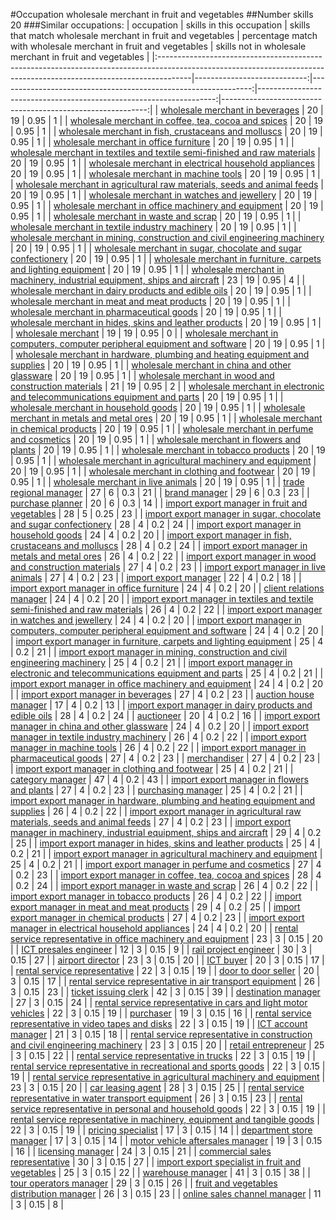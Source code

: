 #Occupation wholesale merchant in fruit and vegetables
##Number skills 20
###Similar occupations:
| occupation                                                                                                                                                          |   skills in this occupation |   skills that match wholesale merchant in fruit and vegetables |   percentage match with wholesale merchant in fruit and vegetables |   skills not in wholesale merchant in fruit and vegetables |
|:--------------------------------------------------------------------------------------------------------------------------------------------------------------------|----------------------------:|---------------------------------------------------------------:|-------------------------------------------------------------------:|-----------------------------------------------------------:|
| [wholesale merchant in beverages](wholesale_merchant_in_beverages.md)                                                                                               |                          20 |                                                             19 |                                                               0.95 |                                                          1 |
| [wholesale merchant in coffee, tea, cocoa and spices](wholesale_merchant_in_coffee,_tea,_cocoa_and_spices.md)                                                       |                          20 |                                                             19 |                                                               0.95 |                                                          1 |
| [wholesale merchant in fish, crustaceans and molluscs](wholesale_merchant_in_fish,_crustaceans_and_molluscs.md)                                                     |                          20 |                                                             19 |                                                               0.95 |                                                          1 |
| [wholesale merchant in office furniture](wholesale_merchant_in_office_furniture.md)                                                                                 |                          20 |                                                             19 |                                                               0.95 |                                                          1 |
| [wholesale merchant in textiles and textile semi-finished and raw materials](wholesale_merchant_in_textiles_and_textile_semi-finished_and_raw_materials.md)         |                          20 |                                                             19 |                                                               0.95 |                                                          1 |
| [wholesale merchant in electrical household appliances](wholesale_merchant_in_electrical_household_appliances.md)                                                   |                          20 |                                                             19 |                                                               0.95 |                                                          1 |
| [wholesale merchant in machine tools](wholesale_merchant_in_machine_tools.md)                                                                                       |                          20 |                                                             19 |                                                               0.95 |                                                          1 |
| [wholesale merchant in agricultural raw materials, seeds and animal feeds](wholesale_merchant_in_agricultural_raw_materials,_seeds_and_animal_feeds.md)             |                          20 |                                                             19 |                                                               0.95 |                                                          1 |
| [wholesale merchant in watches and jewellery](wholesale_merchant_in_watches_and_jewellery.md)                                                                       |                          20 |                                                             19 |                                                               0.95 |                                                          1 |
| [wholesale merchant in office machinery and equipment](wholesale_merchant_in_office_machinery_and_equipment.md)                                                     |                          20 |                                                             19 |                                                               0.95 |                                                          1 |
| [wholesale merchant in waste and scrap](wholesale_merchant_in_waste_and_scrap.md)                                                                                   |                          20 |                                                             19 |                                                               0.95 |                                                          1 |
| [wholesale merchant in textile industry machinery](wholesale_merchant_in_textile_industry_machinery.md)                                                             |                          20 |                                                             19 |                                                               0.95 |                                                          1 |
| [wholesale merchant in mining, construction and civil engineering machinery](wholesale_merchant_in_mining,_construction_and_civil_engineering_machinery.md)         |                          20 |                                                             19 |                                                               0.95 |                                                          1 |
| [wholesale merchant in sugar, chocolate and sugar confectionery](wholesale_merchant_in_sugar,_chocolate_and_sugar_confectionery.md)                                 |                          20 |                                                             19 |                                                               0.95 |                                                          1 |
| [wholesale merchant in furniture, carpets and lighting equipment](wholesale_merchant_in_furniture,_carpets_and_lighting_equipment.md)                               |                          20 |                                                             19 |                                                               0.95 |                                                          1 |
| [wholesale merchant in machinery, industrial equipment, ships and aircraft](wholesale_merchant_in_machinery,_industrial_equipment,_ships_and_aircraft.md)           |                          23 |                                                             19 |                                                               0.95 |                                                          4 |
| [wholesale merchant in dairy products and edible oils](wholesale_merchant_in_dairy_products_and_edible_oils.md)                                                     |                          20 |                                                             19 |                                                               0.95 |                                                          1 |
| [wholesale merchant in meat and meat products](wholesale_merchant_in_meat_and_meat_products.md)                                                                     |                          20 |                                                             19 |                                                               0.95 |                                                          1 |
| [wholesale merchant in pharmaceutical goods](wholesale_merchant_in_pharmaceutical_goods.md)                                                                         |                          20 |                                                             19 |                                                               0.95 |                                                          1 |
| [wholesale merchant in hides, skins and leather products](wholesale_merchant_in_hides,_skins_and_leather_products.md)                                               |                          20 |                                                             19 |                                                               0.95 |                                                          1 |
| [wholesale merchant](wholesale_merchant.md)                                                                                                                         |                          19 |                                                             19 |                                                               0.95 |                                                          0 |
| [wholesale merchant in computers, computer peripheral equipment and software](wholesale_merchant_in_computers,_computer_peripheral_equipment_and_software.md)       |                          20 |                                                             19 |                                                               0.95 |                                                          1 |
| [wholesale merchant in hardware, plumbing and heating equipment and supplies](wholesale_merchant_in_hardware,_plumbing_and_heating_equipment_and_supplies.md)       |                          20 |                                                             19 |                                                               0.95 |                                                          1 |
| [wholesale merchant in china and other glassware](wholesale_merchant_in_china_and_other_glassware.md)                                                               |                          20 |                                                             19 |                                                               0.95 |                                                          1 |
| [wholesale merchant in wood and construction materials](wholesale_merchant_in_wood_and_construction_materials.md)                                                   |                          21 |                                                             19 |                                                               0.95 |                                                          2 |
| [wholesale merchant in electronic and telecommunications equipment and parts](wholesale_merchant_in_electronic_and_telecommunications_equipment_and_parts.md)       |                          20 |                                                             19 |                                                               0.95 |                                                          1 |
| [wholesale merchant in household goods](wholesale_merchant_in_household_goods.md)                                                                                   |                          20 |                                                             19 |                                                               0.95 |                                                          1 |
| [wholesale merchant in metals and metal ores](wholesale_merchant_in_metals_and_metal_ores.md)                                                                       |                          20 |                                                             19 |                                                               0.95 |                                                          1 |
| [wholesale merchant in chemical products](wholesale_merchant_in_chemical_products.md)                                                                               |                          20 |                                                             19 |                                                               0.95 |                                                          1 |
| [wholesale merchant in perfume and cosmetics](wholesale_merchant_in_perfume_and_cosmetics.md)                                                                       |                          20 |                                                             19 |                                                               0.95 |                                                          1 |
| [wholesale merchant in flowers and plants](wholesale_merchant_in_flowers_and_plants.md)                                                                             |                          20 |                                                             19 |                                                               0.95 |                                                          1 |
| [wholesale merchant in tobacco products](wholesale_merchant_in_tobacco_products.md)                                                                                 |                          20 |                                                             19 |                                                               0.95 |                                                          1 |
| [wholesale merchant in agricultural machinery and equipment](wholesale_merchant_in_agricultural_machinery_and_equipment.md)                                         |                          20 |                                                             19 |                                                               0.95 |                                                          1 |
| [wholesale merchant in clothing and footwear](wholesale_merchant_in_clothing_and_footwear.md)                                                                       |                          20 |                                                             19 |                                                               0.95 |                                                          1 |
| [wholesale merchant in live animals](wholesale_merchant_in_live_animals.md)                                                                                         |                          20 |                                                             19 |                                                               0.95 |                                                          1 |
| [trade regional manager](trade_regional_manager.md)                                                                                                                 |                          27 |                                                              6 |                                                               0.3  |                                                         21 |
| [brand manager](brand_manager.md)                                                                                                                                   |                          29 |                                                              6 |                                                               0.3  |                                                         23 |
| [purchase planner](purchase_planner.md)                                                                                                                             |                          20 |                                                              6 |                                                               0.3  |                                                         14 |
| [import export manager in fruit and vegetables](import_export_manager_in_fruit_and_vegetables.md)                                                                   |                          28 |                                                              5 |                                                               0.25 |                                                         23 |
| [import export manager in sugar, chocolate and sugar confectionery](import_export_manager_in_sugar,_chocolate_and_sugar_confectionery.md)                           |                          28 |                                                              4 |                                                               0.2  |                                                         24 |
| [import export manager in household goods](import_export_manager_in_household_goods.md)                                                                             |                          24 |                                                              4 |                                                               0.2  |                                                         20 |
| [import export manager in fish, crustaceans and molluscs](import_export_manager_in_fish,_crustaceans_and_molluscs.md)                                               |                          28 |                                                              4 |                                                               0.2  |                                                         24 |
| [import export manager in metals and metal ores](import_export_manager_in_metals_and_metal_ores.md)                                                                 |                          26 |                                                              4 |                                                               0.2  |                                                         22 |
| [import export manager in wood and construction materials](import_export_manager_in_wood_and_construction_materials.md)                                             |                          27 |                                                              4 |                                                               0.2  |                                                         23 |
| [import export manager in live animals](import_export_manager_in_live_animals.md)                                                                                   |                          27 |                                                              4 |                                                               0.2  |                                                         23 |
| [import export manager](import_export_manager.md)                                                                                                                   |                          22 |                                                              4 |                                                               0.2  |                                                         18 |
| [import export manager in office furniture](import_export_manager_in_office_furniture.md)                                                                           |                          24 |                                                              4 |                                                               0.2  |                                                         20 |
| [client relations manager](client_relations_manager.md)                                                                                                             |                          24 |                                                              4 |                                                               0.2  |                                                         20 |
| [import export manager in textiles and textile semi-finished and raw materials](import_export_manager_in_textiles_and_textile_semi-finished_and_raw_materials.md)   |                          26 |                                                              4 |                                                               0.2  |                                                         22 |
| [import export manager in watches and jewellery](import_export_manager_in_watches_and_jewellery.md)                                                                 |                          24 |                                                              4 |                                                               0.2  |                                                         20 |
| [import export manager in computers, computer peripheral equipment and software](import_export_manager_in_computers,_computer_peripheral_equipment_and_software.md) |                          24 |                                                              4 |                                                               0.2  |                                                         20 |
| [import export manager in furniture, carpets and lighting equipment](import_export_manager_in_furniture,_carpets_and_lighting_equipment.md)                         |                          25 |                                                              4 |                                                               0.2  |                                                         21 |
| [import export manager in mining, construction and civil engineering machinery](import_export_manager_in_mining,_construction_and_civil_engineering_machinery.md)   |                          25 |                                                              4 |                                                               0.2  |                                                         21 |
| [import export manager in electronic and telecommunications equipment and parts](import_export_manager_in_electronic_and_telecommunications_equipment_and_parts.md) |                          25 |                                                              4 |                                                               0.2  |                                                         21 |
| [import export manager in office machinery and equipment](import_export_manager_in_office_machinery_and_equipment.md)                                               |                          24 |                                                              4 |                                                               0.2  |                                                         20 |
| [import export manager in beverages](import_export_manager_in_beverages.md)                                                                                         |                          27 |                                                              4 |                                                               0.2  |                                                         23 |
| [auction house manager](auction_house_manager.md)                                                                                                                   |                          17 |                                                              4 |                                                               0.2  |                                                         13 |
| [import export manager in dairy products and edible oils](import_export_manager_in_dairy_products_and_edible_oils.md)                                               |                          28 |                                                              4 |                                                               0.2  |                                                         24 |
| [auctioneer](auctioneer.md)                                                                                                                                         |                          20 |                                                              4 |                                                               0.2  |                                                         16 |
| [import export manager in china and other glassware](import_export_manager_in_china_and_other_glassware.md)                                                         |                          24 |                                                              4 |                                                               0.2  |                                                         20 |
| [import export manager in textile industry machinery](import_export_manager_in_textile_industry_machinery.md)                                                       |                          26 |                                                              4 |                                                               0.2  |                                                         22 |
| [import export manager in machine tools](import_export_manager_in_machine_tools.md)                                                                                 |                          26 |                                                              4 |                                                               0.2  |                                                         22 |
| [import export manager in pharmaceutical goods](import_export_manager_in_pharmaceutical_goods.md)                                                                   |                          27 |                                                              4 |                                                               0.2  |                                                         23 |
| [merchandiser](merchandiser.md)                                                                                                                                     |                          27 |                                                              4 |                                                               0.2  |                                                         23 |
| [import export manager in clothing and footwear](import_export_manager_in_clothing_and_footwear.md)                                                                 |                          25 |                                                              4 |                                                               0.2  |                                                         21 |
| [category manager](category_manager.md)                                                                                                                             |                          47 |                                                              4 |                                                               0.2  |                                                         43 |
| [import export manager in flowers and plants](import_export_manager_in_flowers_and_plants.md)                                                                       |                          27 |                                                              4 |                                                               0.2  |                                                         23 |
| [purchasing manager](purchasing_manager.md)                                                                                                                         |                          25 |                                                              4 |                                                               0.2  |                                                         21 |
| [import export manager in hardware, plumbing and heating equipment and supplies](import_export_manager_in_hardware,_plumbing_and_heating_equipment_and_supplies.md) |                          26 |                                                              4 |                                                               0.2  |                                                         22 |
| [import export manager in agricultural raw materials, seeds and animal feeds](import_export_manager_in_agricultural_raw_materials,_seeds_and_animal_feeds.md)       |                          27 |                                                              4 |                                                               0.2  |                                                         23 |
| [import export manager in machinery, industrial equipment, ships and aircraft](import_export_manager_in_machinery,_industrial_equipment,_ships_and_aircraft.md)     |                          29 |                                                              4 |                                                               0.2  |                                                         25 |
| [import export manager in hides, skins and leather products](import_export_manager_in_hides,_skins_and_leather_products.md)                                         |                          25 |                                                              4 |                                                               0.2  |                                                         21 |
| [import export manager in agricultural machinery and equipment](import_export_manager_in_agricultural_machinery_and_equipment.md)                                   |                          25 |                                                              4 |                                                               0.2  |                                                         21 |
| [import export manager in perfume and cosmetics](import_export_manager_in_perfume_and_cosmetics.md)                                                                 |                          27 |                                                              4 |                                                               0.2  |                                                         23 |
| [import export manager in coffee, tea, cocoa and spices](import_export_manager_in_coffee,_tea,_cocoa_and_spices.md)                                                 |                          28 |                                                              4 |                                                               0.2  |                                                         24 |
| [import export manager in waste and scrap](import_export_manager_in_waste_and_scrap.md)                                                                             |                          26 |                                                              4 |                                                               0.2  |                                                         22 |
| [import export manager in tobacco products](import_export_manager_in_tobacco_products.md)                                                                           |                          26 |                                                              4 |                                                               0.2  |                                                         22 |
| [import export manager in meat and meat products](import_export_manager_in_meat_and_meat_products.md)                                                               |                          29 |                                                              4 |                                                               0.2  |                                                         25 |
| [import export manager in chemical products](import_export_manager_in_chemical_products.md)                                                                         |                          27 |                                                              4 |                                                               0.2  |                                                         23 |
| [import export manager in electrical household appliances](import_export_manager_in_electrical_household_appliances.md)                                             |                          24 |                                                              4 |                                                               0.2  |                                                         20 |
| [rental service representative in office machinery and equipment](rental_service_representative_in_office_machinery_and_equipment.md)                               |                          23 |                                                              3 |                                                               0.15 |                                                         20 |
| [ICT presales engineer](ICT_presales_engineer.md)                                                                                                                   |                          12 |                                                              3 |                                                               0.15 |                                                          9 |
| [rail project engineer](rail_project_engineer.md)                                                                                                                   |                          30 |                                                              3 |                                                               0.15 |                                                         27 |
| [airport director](airport_director.md)                                                                                                                             |                          23 |                                                              3 |                                                               0.15 |                                                         20 |
| [ICT buyer](ICT_buyer.md)                                                                                                                                           |                          20 |                                                              3 |                                                               0.15 |                                                         17 |
| [rental service representative](rental_service_representative.md)                                                                                                   |                          22 |                                                              3 |                                                               0.15 |                                                         19 |
| [door to door seller](door_to_door_seller.md)                                                                                                                       |                          20 |                                                              3 |                                                               0.15 |                                                         17 |
| [rental service representative in air transport equipment](rental_service_representative_in_air_transport_equipment.md)                                             |                          26 |                                                              3 |                                                               0.15 |                                                         23 |
| [ticket issuing clerk](ticket_issuing_clerk.md)                                                                                                                     |                          42 |                                                              3 |                                                               0.15 |                                                         39 |
| [destination manager](destination_manager.md)                                                                                                                       |                          27 |                                                              3 |                                                               0.15 |                                                         24 |
| [rental service representative in cars and light motor vehicles](rental_service_representative_in_cars_and_light_motor_vehicles.md)                                 |                          22 |                                                              3 |                                                               0.15 |                                                         19 |
| [purchaser](purchaser.md)                                                                                                                                           |                          19 |                                                              3 |                                                               0.15 |                                                         16 |
| [rental service representative in video tapes and disks](rental_service_representative_in_video_tapes_and_disks.md)                                                 |                          22 |                                                              3 |                                                               0.15 |                                                         19 |
| [ICT account manager](ICT_account_manager.md)                                                                                                                       |                          21 |                                                              3 |                                                               0.15 |                                                         18 |
| [rental service representative in construction and civil engineering machinery](rental_service_representative_in_construction_and_civil_engineering_machinery.md)   |                          23 |                                                              3 |                                                               0.15 |                                                         20 |
| [retail entrepreneur](retail_entrepreneur.md)                                                                                                                       |                          25 |                                                              3 |                                                               0.15 |                                                         22 |
| [rental service representative in trucks](rental_service_representative_in_trucks.md)                                                                               |                          22 |                                                              3 |                                                               0.15 |                                                         19 |
| [rental service representative in recreational and sports goods](rental_service_representative_in_recreational_and_sports_goods.md)                                 |                          22 |                                                              3 |                                                               0.15 |                                                         19 |
| [rental service representative in agricultural machinery and equipment](rental_service_representative_in_agricultural_machinery_and_equipment.md)                   |                          23 |                                                              3 |                                                               0.15 |                                                         20 |
| [car leasing agent](car_leasing_agent.md)                                                                                                                           |                          28 |                                                              3 |                                                               0.15 |                                                         25 |
| [rental service representative in water transport equipment](rental_service_representative_in_water_transport_equipment.md)                                         |                          26 |                                                              3 |                                                               0.15 |                                                         23 |
| [rental service representative in personal and household goods](rental_service_representative_in_personal_and_household_goods.md)                                   |                          22 |                                                              3 |                                                               0.15 |                                                         19 |
| [rental service representative in machinery, equipment and tangible goods](rental_service_representative_in_machinery,_equipment_and_tangible_goods.md)             |                          22 |                                                              3 |                                                               0.15 |                                                         19 |
| [pricing specialist](pricing_specialist.md)                                                                                                                         |                          17 |                                                              3 |                                                               0.15 |                                                         14 |
| [department store manager](department_store_manager.md)                                                                                                             |                          17 |                                                              3 |                                                               0.15 |                                                         14 |
| [motor vehicle aftersales manager](motor_vehicle_aftersales_manager.md)                                                                                             |                          19 |                                                              3 |                                                               0.15 |                                                         16 |
| [licensing manager](licensing_manager.md)                                                                                                                           |                          24 |                                                              3 |                                                               0.15 |                                                         21 |
| [commercial sales representative](commercial_sales_representative.md)                                                                                               |                          30 |                                                              3 |                                                               0.15 |                                                         27 |
| [import export specialist in fruit and vegetables](import_export_specialist_in_fruit_and_vegetables.md)                                                             |                          25 |                                                              3 |                                                               0.15 |                                                         22 |
| [warehouse manager](warehouse_manager.md)                                                                                                                           |                          41 |                                                              3 |                                                               0.15 |                                                         38 |
| [tour operators manager](tour_operators_manager.md)                                                                                                                 |                          29 |                                                              3 |                                                               0.15 |                                                         26 |
| [fruit and vegetables distribution manager](fruit_and_vegetables_distribution_manager.md)                                                                           |                          26 |                                                              3 |                                                               0.15 |                                                         23 |
| [online sales channel manager](online_sales_channel_manager.md)                                                                                                     |                          11 |                                                              3 |                                                               0.15 |                                                          8 |
